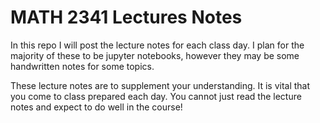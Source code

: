 # MATH 2341 Lectures Notes

In this repo I will post the lecture notes for each class day. I plan for the
majority of these to be jupyter notebooks, however they may be some handwritten notes
for some topics.

These lecture notes are to supplement your understanding. It is vital that you come to class prepared
each day. You cannot just read the lecture notes and expect to do well in the course!



